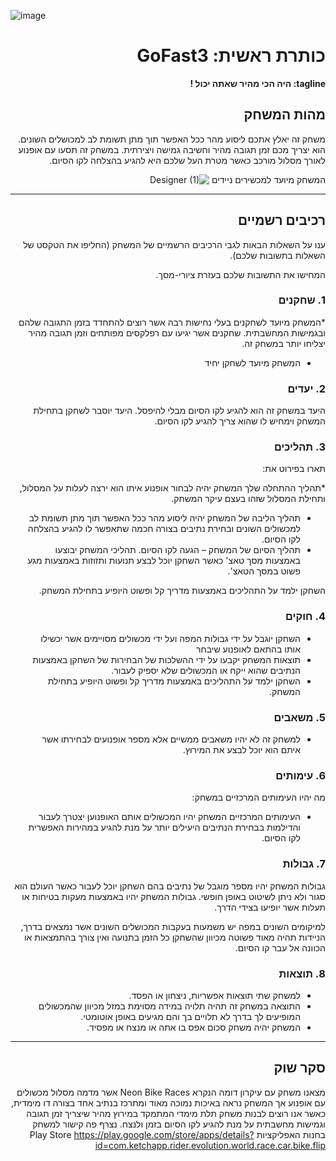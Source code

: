 ![image](https://github.com/user-attachments/assets/428f6791-7503-4718-b710-16431740c21c)<div dir='rtl' lang='he'>

# כותרת ראשית: GoFast3

**tagline: היה הכי מהיר שאתה יכול !**

## מהות המשחק

משחק זה יאלץ אתכם ליסוע מהר ככל האפשר תוך מתן תשומת לב למכושלים השונים.
הוא יצריך מכם זמן תגובה מהיר וחשיבה גמישה ויצירתית.
במשחק זה תסעו עם אופנוע לאורך מסלול מורכב כאשר מטרת העל שלכם היא להגיע בהצלחה לקו הסיום.

המשחק מיועד למכשירים ניידים
![Designer (1)](https://github.com/user-attachments/assets/0e5d18ee-182e-4b3d-9ef4-17f9678d822d)


---


## רכיבים רשמיים

ענו על השאלות הבאות לגבי הרכיבים הרשמיים של המשחק
(החליפו את הטקסט של השאלות בתשובות שלכם).

המחישו את התשובות שלכם בעזרת ציורי-מסך.

### 1. שחקנים

*המשחק מיועד לשחקנים בעלי נחישות רבה אשר רוצים להתחדד בזמן התגובה שלהם ובגמישות המחשבתית. שחקנים אשר יגיעו עם רפלקסים מפותחים וזמן תגובה מהיר יצליחו יותר במשחק זה.
* המשחק מיועד לשחקן יחיד

### 2. יעדים

היעד במשחק זה הוא להגיע לקו הסיום מבלי להיפסל.
היעד יוסבר לשחקן בתחילת המשחק וימחיש לו שהוא צריך להגיע לקו הסיום.


### 3. תהליכים

תארו בפירוט את:

*תהליך ההתחלה שלך המשחק יהיה לבחור אופנוע איתו הוא ירצה לעלות על המסלול, ותחילת המסלול שזהו בעצם עיקר המשחק.
*	תהליך הליבה של המשחק יהיה ליסוע מהר ככל האפשר תוך מתן תשומת לב למכשולים השונים ובחירת נתיבים בצורה חכמה שתאפשר לו להגיע בהצלחה לקו הסיום.
*	תהליך הסיום של המשחק – הגעה לקו הסיום.
תהליכי המשחק יבוצעו באמצעות מסך טאצ' כאשר השחקן יוכל לבצע תנועות ותזוזות באמצעות מגע פשוט במסך הטאצ'.

השחקן ילמד על התהליכים באמצעות מדריך קל ופשוט היופיע בתחילת המשחק. 

### 4. חוקים

* השחקן יוגבל על ידי גבולות המפה ועל ידי מכשולים מסויימים אשר יכשילו אותו בהתאם לאופנוע שיבחר
* תוצאות המשחק יקבעו על ידי ההשלכות של הבחירות של השחקן באמצעות הנתיבים שהוא ייקח או המכשולים שלא יספיק לעבור.
* השחקן ילמד על התהליכים באמצעות מדריך קל ופשוט היופיע בתחילת המשחק. 


### 5. משאבים

* למשחק זה לא יהיו משאבים ממשיים אלא מספר אופנועים לבחירתו אשר איתם הוא יוכל לבצע את המירוץ.

### 6. עימותים

מה יהיו העימותים המרכזיים במשחק:

* העימותים המרכזיים המשחק יהיו המכשולים אותם האופנוען יצטרך לעבור והדילמות בבחירת הנתיבים היעילים יותר על מנת להגיע במהירות האפשרית לקו הסיום.


### 7. גבולות

גבולות המשחק יהיו מספר מוגבל של נתיבים בהם השחקן יוכל לעבור כאשר העולם הוא סגור ולא ניתן לשיטוט באופן חופשי.
 גבולות המשחק יהיו באמצעות מעקות בטיחות או תעלות אשר יופיעו בצידי הדרך. 
 
 למיקומים השונים במפה יש משמעות בעקבות המכושלים השונים אשר נמצאים בדרך, הניידות תהיה מאוד פשוטה מכיוון שהשחקן כל הזמן בתנועה ואין צורך בהתמצאות או הכוונה אל עבר קו הסיום.


### 8. תוצאות

* למשחק שתי תוצאות אפשריות, ניצחון או הפסד.
* התוצאה במשחק זה תהיה תלויה במידה מסוימת במזל מכיוון שהמכשולים המופיעים לך בדרך לא תלויים בך והם מגיעים באופן אוטומטי.
* המשחק יהיה משחק סכום אפס בו אתה או מנצח או מפסיד.

---

## סקר שוק

מצאנו משחק עם עיקרון דומה הנקרא Neon Bike Races אשר מדמה מסלול מכשולים עם אופנוע אך המשחק נראה באיכות נמוכה מאוד ומתרכז בנתיב אחד בצורה דו מימדית, כאשר אנו רוצים לבנות משחק תלת מימדי המתמקד במירוץ מהיר שיצריך זמן תגובה
וגמישות מחשבתית על מנת להגיע לקו הסיום בזמן ולנצח.
נצרף פה קישור למשחק בחנות האפליקציות Play Store 
https://play.google.com/store/apps/details?id=com.ketchapp.rider.evolution.world.race.car.bike.flip



</div>
